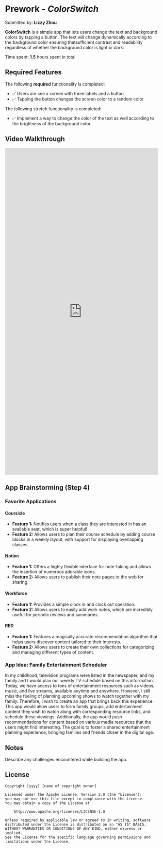 # Prework - *ColorSwitch*

Submitted by: **Lizzy Zhou**

**ColorSwitch** is a simple app that lets users change the text and background colors by tapping a button. The text will change dynamically according to the background color ensuring thatsufficient contrast and readability regardless of whether the background color is light or dark. 

Time spent: **1.5** hours spent in total

## Required Features

The following **required** functionality is completed:

-  ✅  Users are see a screen with three labels and a button
-  ✅  Tapping the button changes the screen color to a random color

The following stretch functionality is completed:

-  ✅ Implement a way to change the color of the text as well according to the brightness of the background color. 
 
## Video Walkthrough

<div style="position: relative; padding-bottom: 212.72727272727275%; height: 0;"><iframe src="https://www.loom.com/embed/9760fb2dacdc4098924502bfd16b8196?sid=d5d294cc-fdb8-4f27-a167-c635992e8364" frameborder="0" webkitallowfullscreen mozallowfullscreen allowfullscreen style="position: absolute; top: 0; left: 0; width: 100%; height: 100%;"></iframe></div>

## App Brainstorming (Step 4)

### Favorite Applications

#### Coursicle

- **Feature 1:** Notifies users when a class they are interested in has an available seat, which is super helpful!
- **Feature 2:** Allows users to plan their course schedule by adding course blocks in a weekly layout, with support for displaying overlapping classes.

#### Notion

- **Feature 1:** Offers a highly flexible interface for note-taking and allows the insertion of numerous adorable icons.
- **Feature 2:** Allows users to publish their note pages to the web for sharing.

#### Workforce

- **Feature 1:** Provides a simple clock in and clock out operation.
- **Feature 2:** Allows users to easily add work notes, which are incredibly useful for periodic reviews and summaries.

#### RED

- **Feature 1:** Features a magically accurate recommendation algorithm that helps users discover content tailored to their interests.
- **Feature 2:** Allows users to create their own collections for categorizing and managing different types of content.

### App Idea: Family Entertainment Scheduler
In my childhood, television programs were listed in the newspaper, and my family and I would plan our weekly TV schedule based on this information. Today, we have access to tons of entertainment resources such as videos, music, and live streams, available anytime and anywhere. However, I still miss the feeling of planning upcoming shows to watch together with my family. Therefore, I wish to create an app that brings back this experience. This app would allow users to form family groups, add entertainment content they wish to watch along with corresponding resource links, and schedule these viewings. Additionally, the app would push recommendations for content based on various media resources that the users might find interesting. The goal is to foster a shared entertainment planning experience, bringing families and friends closer in the digital age.

## Notes

Describe any challenges encountered while building the app.

## License

    Copyright [yyyy] [name of copyright owner]

    Licensed under the Apache License, Version 2.0 (the "License");
    you may not use this file except in compliance with the License.
    You may obtain a copy of the License at

        http://www.apache.org/licenses/LICENSE-2.0

    Unless required by applicable law or agreed to in writing, software
    distributed under the License is distributed on an "AS IS" BASIS,
    WITHOUT WARRANTIES OR CONDITIONS OF ANY KIND, either express or implied.
    See the License for the specific language governing permissions and
    limitations under the License.
